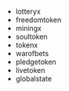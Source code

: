- lotteryx
- freedomtoken
- miningx
- soultoken
- tokenx
- warofbets
- pledgetoken
- livetoken
- globalstate
